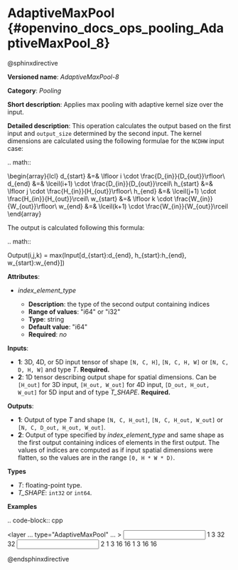 # AdaptiveMaxPool {#openvino_docs_ops_pooling_AdaptiveMaxPool_8}

@sphinxdirective

**Versioned name**: *AdaptiveMaxPool-8*

**Category**: *Pooling*

**Short description**: Applies max pooling with adaptive kernel size over the input.

**Detailed description**: This operation calculates the output based on the first input and ``output_size`` determined by the second input.
The kernel dimensions are calculated using the following formulae for the ``NCDHW`` input case:

.. math::
  
  \begin{array}{lcl}
  d_{start} &=& \lfloor i \cdot \frac{D_{in}}{D_{out}}\rfloor\\
  d_{end}   &=& \lceil(i+1) \cdot \frac{D_{in}}{D_{out}}\rceil\\
  h_{start} &=& \lfloor j \cdot \frac{H_{in}}{H_{out}}\rfloor\\
  h_{end}   &=& \lceil(j+1) \cdot \frac{H_{in}}{H_{out}}\rceil\\
  w_{start} &=& \lfloor k \cdot \frac{W_{in}}{W_{out}}\rfloor\\
  w_{end}   &=& \lceil(k+1) \cdot \frac{W_{in}}{W_{out}}\rceil
  \end{array}

The output is calculated following this formula:

.. math::
   
   Output(i,j,k) = max(Input[d_{start}:d_{end}, h_{start}:h_{end}, w_{start}:w_{end}])

**Attributes**:

* *index_element_type*

  * **Description**: the type of the second output containing indices
  * **Range of values**: "i64" or "i32"
  * **Type**: string
  * **Default value**: "i64"
  * **Required**: *no*

**Inputs**:

* **1**: 3D, 4D, or 5D input tensor of shape ``[N, C, H]``, ``[N, C, H, W]`` or ``[N, C, D, H, W]`` and type *T*. **Required.**
* **2**: 1D tensor describing output shape for spatial dimensions. Can be ``[H_out]`` for 3D input, ``[H_out, W_out]`` for 4D input, ``[D_out, H_out, W_out]`` for 5D input and of type *T_SHAPE*. **Required.**

**Outputs**:

* **1**: Output of type *T* and shape ``[N, C, H_out]``, ``[N, C, H_out, W_out]`` or ``[N, C, D_out, H_out, W_out]``.
* **2**: Output of type specified by *index_element_type* and same shape as the first output containing indices of elements in the first output. The values of indices are computed as if input spatial dimensions were flatten, so the values are in the range ``[0, H * W * D)``.

**Types**

* *T*: floating-point type.
* *T_SHAPE*: ``int32`` or ``int64``.

**Examples**

.. code-block:: cpp
   
   <layer ... type="AdaptiveMaxPool" ... >
       <data output_type="i64"/>
       <input>
           <port id="0">
               <dim>1</dim>
               <dim>3</dim>
               <dim>32</dim>
               <dim>32</dim>
           </port>
       </input>
       <input>
           <port id="1">
               <dim>2</dim>
           </port>
       </input>
       <output>
           <port id="1">
               <dim>1</dim>
               <dim>3</dim>
               <dim>16</dim>
               <dim>16</dim>
           </port>
           <port id="2">
               <dim>1</dim>
               <dim>3</dim>
               <dim>16</dim>
               <dim>16</dim>
           </port>
       </output>
   </layer>

@endsphinxdirective

